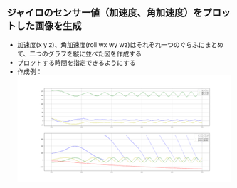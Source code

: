 ## ジャイロのセンサー値（加速度、角加速度）をプロットした画像を生成

- 加速度(x y z)、角加速度(roll wx wy wz)はそれぞれ一つのぐらふにまとめて、二つのグラフを縦に並べた図を作成する<br>
- プロットする時間を指定できるようにする<br>
- 作成例：<br>
 ![alt text](./fig/example.png)
